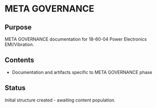 # META GOVERNANCE

## Purpose
META GOVERNANCE documentation for 18-60-04 Power Electronics EMI/Vibration.

## Contents
- Documentation and artifacts specific to META GOVERNANCE phase

## Status
Initial structure created - awaiting content population.

